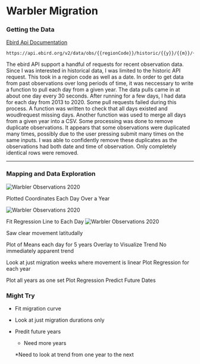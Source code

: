 # Warbler Migration





### Getting the Data

[Ebird Api Documentation](https://documenter.getpostman.com/view/664302/S1ENwy59?version=latest)

```
https://api.ebird.org/v2/data/obs/{{regionCode}}/historic/{{y}}/{{m}}/{{d}}
```

The ebird API support a handful of requests for recent observation data. Since I was interested in historical data, I was limited to the historic API request. This took in a region code as well as a date. In order to get data from past observations over long periods of time, it was neccessary to write a function to pull each day from a given year. The data pulls came in at about one day every 30 seconds. After running for a few days, I had data for each day from 2013 to 2020. Some pull requests failed during this process. A function was written to check that all days existed and woudlrequest missing days. Another function was used to merge all days from a given year into a CSV. Some processing was done to remove duplicate observations. It appears that some observations were duplicated many times, possibly due to the user pressing submit many times on the same inputs. I was able to confidently remove these duplicates as the observations had both date and time of observation. Only completely identical rows were removed.



____________________


### Mapping and Data Exploration

![Warbler Observations 2020](./graphs/2020_migration.gif)

Plotted Coordinates Each Day Over a Year

![Warbler Observations 2020](./graphs/5_years_migrations.jpg)


Fit Regression Line to Each Day
![Warbler Observations 2020](./graphs/warbler_plots/spring_migrations_fit.jpg)





Saw clear movement latitudally

Plot of Means each day for 5 years
Overlay to Visualize Trend
No immediately apparent trend

Look at just migration weeks where movement is linear
Plot Regression for each year

Plot all years as one set
Plot Regression
Predict Future Dates








### Might Try

* Fit migration curve

* Look at just migration durations only

* Predit future years 

    * Need more years

    *Need to look at trend from one year to the next

